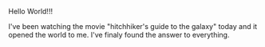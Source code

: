 Hello World!!!

I've been watching the movie "hitchhiker's guide to the galaxy" today and it opened the world to me. I've finaly found the answer to everything.
